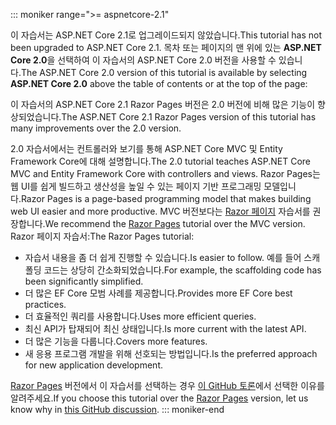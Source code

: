 ::: moniker range=">= aspnetcore-2.1"

<span data-ttu-id="64c0f-101">이 자습서는 ASP.NET Core 2.1로 업그레이드되지 않았습니다.</span><span class="sxs-lookup"><span data-stu-id="64c0f-101">This tutorial has not been upgraded to ASP.NET Core 2.1.</span></span> <span data-ttu-id="64c0f-102">목차 또는 페이지의 맨 위에 있는 **ASP.NET Core 2.0**을 선택하여 이 자습서의 ASP.NET Core 2.0 버전을 사용할 수 있습니다.</span><span class="sxs-lookup"><span data-stu-id="64c0f-102">The ASP.NET Core 2.0 version of this tutorial is available by selecting **ASP.NET Core 2.0** above the table of contents or at the top of the page:</span></span>

<span data-ttu-id="64c0f-103">이 자습서의 ASP.NET Core 2.1 Razor Pages 버전은 2.0 버전에 비해 많은 기능이 향상되었습니다.</span><span class="sxs-lookup"><span data-stu-id="64c0f-103">The ASP.NET Core 2.1 Razor Pages version of this tutorial has many improvements over the 2.0 version.</span></span>

<span data-ttu-id="64c0f-104">2.0 자습서에서는 컨트롤러와 보기를 통해 ASP.NET Core MVC 및 Entity Framework Core에 대해 설명합니다.</span><span class="sxs-lookup"><span data-stu-id="64c0f-104">The 2.0 tutorial teaches ASP.NET Core MVC and Entity Framework Core with controllers and views.</span></span> <span data-ttu-id="64c0f-105">Razor Pages는 웹 UI를 쉽게 빌드하고 생산성을 높일 수 있는 페이지 기반 프로그래밍 모델입니다.</span><span class="sxs-lookup"><span data-stu-id="64c0f-105">Razor Pages is a page-based programming model that makes building web UI easier and more productive.</span></span> <span data-ttu-id="64c0f-106">MVC 버전보다는 [Razor 페이지](xref:data/ef-rp/intro) 자습서를 권장합니다.</span><span class="sxs-lookup"><span data-stu-id="64c0f-106">We recommend the [Razor Pages](xref:data/ef-rp/intro) tutorial over the MVC version.</span></span> <span data-ttu-id="64c0f-107">Razor 페이지 자습서:</span><span class="sxs-lookup"><span data-stu-id="64c0f-107">The Razor Pages tutorial:</span></span>

* <span data-ttu-id="64c0f-108">자습서 내용을 좀 더 쉽게 진행할 수 있습니다.</span><span class="sxs-lookup"><span data-stu-id="64c0f-108">Is easier to follow.</span></span> <span data-ttu-id="64c0f-109">예를 들어 스캐폴딩 코드는 상당히 간소화되었습니다.</span><span class="sxs-lookup"><span data-stu-id="64c0f-109">For example, the scaffolding code has been significantly simplified.</span></span>
* <span data-ttu-id="64c0f-110">더 많은 EF Core 모범 사례를 제공합니다.</span><span class="sxs-lookup"><span data-stu-id="64c0f-110">Provides more EF Core best practices.</span></span>
* <span data-ttu-id="64c0f-111">더 효율적인 쿼리를 사용합니다.</span><span class="sxs-lookup"><span data-stu-id="64c0f-111">Uses more efficient queries.</span></span>
* <span data-ttu-id="64c0f-112">최신 API가 탑재되어 최신 상태입니다.</span><span class="sxs-lookup"><span data-stu-id="64c0f-112">Is more current with the latest API.</span></span>
* <span data-ttu-id="64c0f-113">더 많은 기능을 다룹니다.</span><span class="sxs-lookup"><span data-stu-id="64c0f-113">Covers more features.</span></span>
* <span data-ttu-id="64c0f-114">새 응용 프로그램 개발을 위해 선호되는 방법입니다.</span><span class="sxs-lookup"><span data-stu-id="64c0f-114">Is the preferred approach for new application development.</span></span>

<span data-ttu-id="64c0f-115">[Razor Pages](xref:data/ef-rp/intro) 버전에서 이 자습서를 선택하는 경우 [이 GitHub 토론](https://github.com/aspnet/Docs/issues/6146)에서 선택한 이유를 알려주세요.</span><span class="sxs-lookup"><span data-stu-id="64c0f-115">If you choose this tutorial over the [Razor Pages](xref:data/ef-rp/intro) version, let us know why in [this GitHub discussion](https://github.com/aspnet/Docs/issues/6146).</span></span>
::: moniker-end
